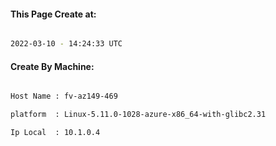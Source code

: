
   
#### This Page Create at:

```bash

2022-03-10 - 14:24:33 UTC

```

#### Create By Machine:

```bash

Host Name : fv-az149-469

platform  : Linux-5.11.0-1028-azure-x86_64-with-glibc2.31

Ip Local  : 10.1.0.4

```

